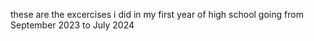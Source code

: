 these are the excercises i did in my first year of high school going from September 2023 to July 2024
